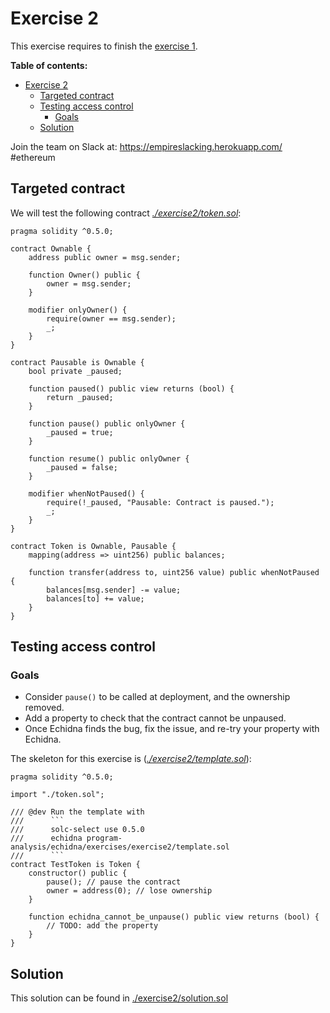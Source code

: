 # Exercise 2

This exercise requires to finish the [exercise 1](Exercise-1.md).

**Table of contents:**

- [Exercise 2](#exercise-2)
  - [Targeted contract](#targeted-contract)
  - [Testing access control](#testing-access-control)
    - [Goals](#goals)
  - [Solution](#solution)

Join the team on Slack at: https://empireslacking.herokuapp.com/ #ethereum

## Targeted contract

We will test the following contract _[./exercise2/token.sol](./exercise2/token.sol)_:

```solidity
pragma solidity ^0.5.0;

contract Ownable {
    address public owner = msg.sender;

    function Owner() public {
        owner = msg.sender;
    }

    modifier onlyOwner() {
        require(owner == msg.sender);
        _;
    }
}

contract Pausable is Ownable {
    bool private _paused;

    function paused() public view returns (bool) {
        return _paused;
    }

    function pause() public onlyOwner {
        _paused = true;
    }

    function resume() public onlyOwner {
        _paused = false;
    }

    modifier whenNotPaused() {
        require(!_paused, "Pausable: Contract is paused.");
        _;
    }
}

contract Token is Ownable, Pausable {
    mapping(address => uint256) public balances;

    function transfer(address to, uint256 value) public whenNotPaused {
        balances[msg.sender] -= value;
        balances[to] += value;
    }
}
```

## Testing access control

### Goals

- Consider `pause()` to be called at deployment, and the ownership removed.
- Add a property to check that the contract cannot be unpaused.
- Once Echidna finds the bug, fix the issue, and re-try your property with Echidna.

The skeleton for this exercise is (_[./exercise2/template.sol](./exercise2/template.sol)_):

````solidity
pragma solidity ^0.5.0;

import "./token.sol";

/// @dev Run the template with
///      ```
///      solc-select use 0.5.0
///      echidna program-analysis/echidna/exercises/exercise2/template.sol
///      ```
contract TestToken is Token {
    constructor() public {
        pause(); // pause the contract
        owner = address(0); // lose ownership
    }

    function echidna_cannot_be_unpause() public view returns (bool) {
        // TODO: add the property
    }
}
````

## Solution

This solution can be found in [./exercise2/solution.sol](./exercise2/solution.sol)

